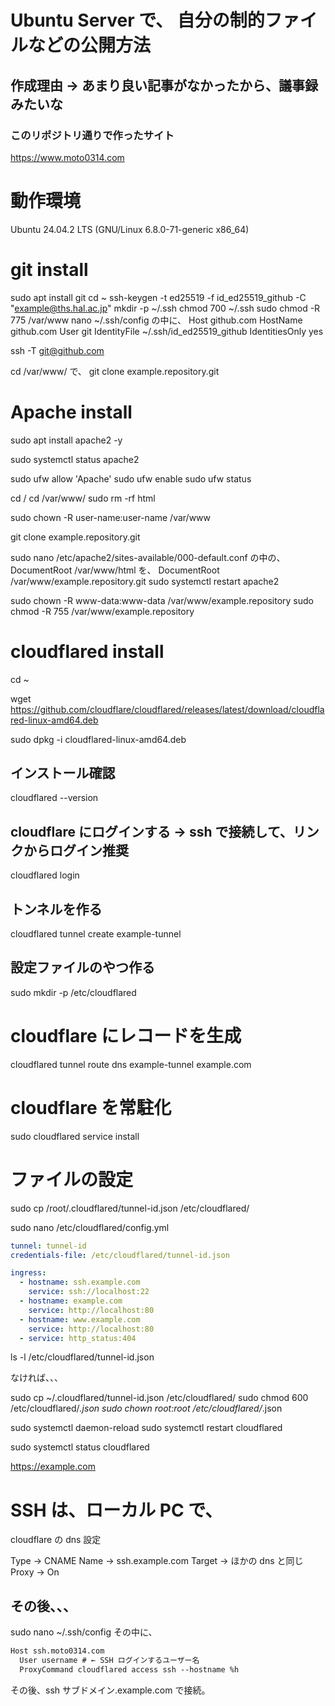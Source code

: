 # Ubuntu Server で、 自分の制的ファイルなどの公開方法

## 作成理由 → あまり良い記事がなかったから、議事録みたいな

### このリポジトリ通りで作ったサイト

https://www.moto0314.com

# 動作環境

Ubuntu 24.04.2 LTS (GNU/Linux 6.8.0-71-generic x86_64)

# git install

sudo apt install git
cd ~
ssh-keygen -t ed25519 -f id_ed25519_github -C "example@ths.hal.ac.jp"
mkdir -p ~/.ssh
chmod 700 ~/.ssh
sudo chmod -R 775 /var/www
nano ~/.ssh/config
の中に、
Host github.com
HostName github.com
User git
IdentityFile ~/.ssh/id_ed25519_github
IdentitiesOnly yes

ssh -T git@github.com

cd /var/www/
で、
git clone example.repository.git

# Apache install

sudo apt install apache2 -y

sudo systemctl status apache2

sudo ufw allow 'Apache'
sudo ufw enable
sudo ufw status

cd /
cd /var/www/
sudo rm -rf html

sudo chown -R user-name:user-name /var/www

git clone example.repository.git

sudo nano /etc/apache2/sites-available/000-default.conf
の中の、 DocumentRoot /var/www/html
を、 DocumentRoot /var/www/example.repository.git
sudo systemctl restart apache2

sudo chown -R www-data:www-data /var/www/example.repository
sudo chmod -R 755 /var/www/example.repository

# cloudflared install

cd ~

wget https://github.com/cloudflare/cloudflared/releases/latest/download/cloudflared-linux-amd64.deb

sudo dpkg -i cloudflared-linux-amd64.deb

## インストール確認

cloudflared --version

## cloudflare にログインする → ssh で接続して、リンクからログイン推奨

cloudflared login

## トンネルを作る

cloudflared tunnel create example-tunnel

## 設定ファイルのやつ作る

sudo mkdir -p /etc/cloudflared

# cloudflare にレコードを生成

cloudflared tunnel route dns example-tunnel example.com

# cloudflare を常駐化

sudo cloudflared service install

# ファイルの設定

sudo cp /root/.cloudflared/tunnel-id.json /etc/cloudflared/

sudo nano /etc/cloudflared/config.yml

```yml
tunnel: tunnel-id
credentials-file: /etc/cloudflared/tunnel-id.json

ingress:
  - hostname: ssh.example.com
    service: ssh://localhost:22
  - hostname: example.com
    service: http://localhost:80
  - hostname: www.example.com
    service: http://localhost:80
  - service: http_status:404
```

ls -l /etc/cloudflared/tunnel-id.json

なければ、、、

sudo cp ~/.cloudflared/tunnel-id.json /etc/cloudflared/
sudo chmod 600 /etc/cloudflared/_.json
sudo chown root:root /etc/cloudflared/_.json

sudo systemctl daemon-reload
sudo systemctl restart cloudflared

sudo systemctl status cloudflared

https://example.com

# SSH は、ローカル PC で、

cloudflare の dns 設定

Type → CNAME
Name → ssh.example.com
Target → ほかの dns と同じ
Proxy → On

## その後、、、

sudo nano ~/.ssh/config
その中に、

```txt
Host ssh.moto0314.com
  User username # ← SSH ログインするユーザー名
  ProxyCommand cloudflared access ssh --hostname %h
```

その後、ssh サブドメイン.example.com で接続。
